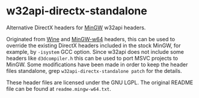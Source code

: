 # w32api-directx-standalone

Alternative DirectX headers for [MinGW](http://mingw.org/) w32api headers.

Originated from [Wine](http://www.winehq.org/) and
[MinGW-w64](http://sourceforge.net/projects/mingw-w64/) headers, this can be
used to override the existing DirectX headers included in the stock MinGW, for
example, by `-isystem` GCC option. Since w32api does not include some headers
like `d3dcompiler.h` this can be used to port MSVC projects to MinGW. Some
modifications have been made in order to keep the header files standalone, grep
`w32api-directx-standalone patch` for the details.

These header files are licensed under the GNU LGPL. The original README file can
be found at `readme.mingw-w64.txt`.

